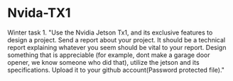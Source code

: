 # Nvida-TX1
Winter task 1. "Use the Nvidia Jetson Tx1, and its exclusive features to design a project. Send a report about your project. It should be a technical report explaining whatever you seem should be vital to your report. Design something that is appreciable (for example, dont make a garage door opener, we know someone who did that), utilize the jetson and its specifications. Upload it to your github account(Password protected file)."
